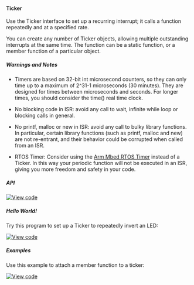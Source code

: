 #### Ticker

Use the Ticker interface to set up a recurring interrupt; it calls a function repeatedly and at a specified rate.

You can create any number of Ticker objects, allowing multiple outstanding interrupts at the same time. The function can be a static function, or a member function of a particular object.

##### Warnings and Notes

* Timers are based on 32-bit int microsecond counters, so they can only time up to a maximum of 2^31-1 microseconds (30 minutes). They are designed for times between microseconds and seconds. For longer times, you should consider the time() real time clock.

* No blocking code in ISR: avoid any call to wait, infinite while loop or blocking calls in general.

* No printf, malloc or new in ISR: avoid any call to bulky library functions. In particular, certain library functions (such as printf, malloc and new) are not re-entrant, and their behavior could be corrupted when called from an ISR.

* RTOS Timer: Consider using the [Arm Mbed RTOS Timer](Timer.md) instead of a Ticker. In this way your periodic function will not be executed in an ISR, giving you more freedom and safety in your code. </span>

##### API

[![View code](https://www.mbed.com/embed/?type=library)](https://docs.mbed.com/docs/mbed-os-api/en/mbed-os-5.5/api/classmbed_1_1Ticker.html)

##### Hello World!

Try this program to set up a Ticker to repeatedly invert an LED:

[![View code](https://www.mbed.com/embed/?url=https://developer.mbed.org/teams/mbed_example/code/Ticker_HelloWorld/)](https://developer.mbed.org/teams/mbed_example/code/Ticker_HelloWorld/file/5dc3a82c48f6/main.cpp)

##### Examples

Use this example to attach a member function to a ticker:

[![View code](https://www.mbed.com/embed/?url=https://developer.mbed.org/teams/mbed_example/code/Ticker_Example/)](https://developer.mbed.org/teams/mbed_example/code/Ticker_Example/file/fa1a6e600bdb/main.cpp)
